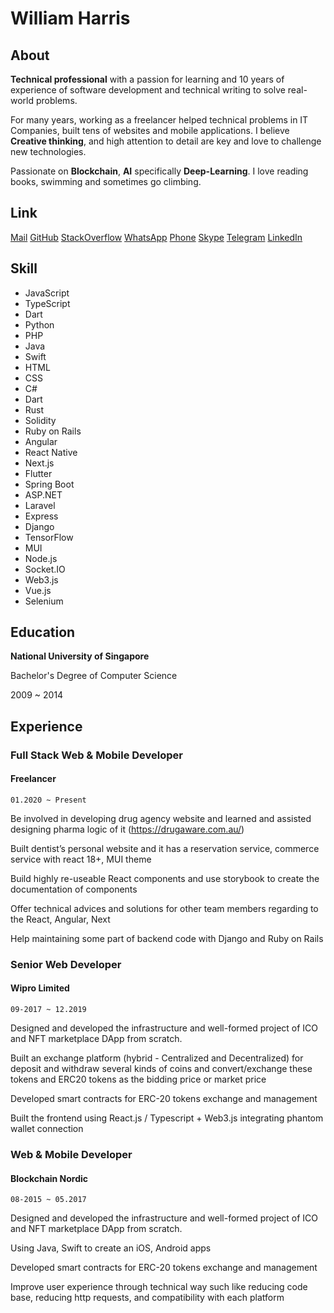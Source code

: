 # William Harris

## About

**Technical professional** with a passion for learning and 10 years of experience of software development and technical writing to solve real-world problems.

For many years, working as a freelancer helped technical problems in IT Companies, built tens of websites and mobile applications. I believe **Creative thinking**, and high attention to detail are key and love to challenge new technologies.

Passionate on **Blockchain**, **AI** specifically **Deep-Learning**. I love reading books, swimming and sometimes go climbing.

## Link

[Mail](mailto:williamharris0214@gmail.com)
[GitHub](https://github.com/williamharris0214)
[StackOverflow](https://stackoverflow.com/users/20988762/william-harris)
[WhatsApp](https://wa.me/16464800703)
[Phone](tel:+16464800703)
[Skype](skype:live:.cid.456097f8358a684a)
[Telegram](https://t.me/silvani777)
[LinkedIn](https://www.linkedin.com/in/santiagourregobotero/)

## Skill

- JavaScript
- TypeScript
- Dart
- Python
- PHP
- Java
- Swift
- HTML
- CSS
- C#
- Dart
- Rust
- Solidity
- Ruby on Rails
- Angular
- React Native
- Next.js
- Flutter
- Spring Boot
- ASP.NET
- Laravel
- Express
- Django
- TensorFlow
- MUI
- Node.js
- Socket.IO
- Web3.js
- Vue.js
- Selenium

## Education

**National University of Singapore**

Bachelor's Degree of Computer Science

2009 ~ 2014

## Experience

### Full Stack Web & Mobile Developer

#### Freelancer

`01.2020 ~ Present`

Be involved in developing drug agency website and learned and assisted designing pharma logic of it (https://drugaware.com.au/)

Built dentist’s personal website and it has a reservation service, commerce service with react 18+, MUI theme

Build highly re-useable React components and use storybook to create the documentation of components

Offer technical advices and solutions for other team members regarding to the React, Angular, Next

Help maintaining some part of backend code with Django and Ruby on Rails

### Senior Web Developer

#### Wipro Limited

`09-2017 ~ 12.2019`

Designed and developed the infrastructure and well-formed project of ICO and NFT marketplace DApp from scratch.

Built an exchange platform (hybrid - Centralized and Decentralized) for deposit and withdraw several kinds of coins and convert/exchange these tokens and ERC20 tokens as the bidding price or market price

Developed smart contracts for ERC-20 tokens exchange and management

Built the frontend using React.js / Typescript + Web3.js integrating phantom wallet connection

### Web & Mobile Developer

#### Blockchain Nordic

`08-2015 ~ 05.2017`

Designed and developed the infrastructure and well-formed project of ICO and NFT marketplace DApp from scratch.

Using Java, Swift to create an iOS, Android apps

Developed smart contracts for ERC-20 tokens exchange and management

Improve user experience through technical way such like reducing code base, reducing http requests, and compatibility with each platform
